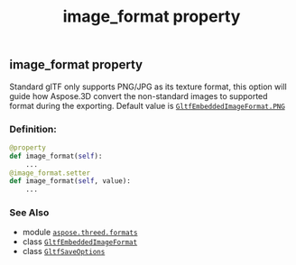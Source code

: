 ﻿---
title: image_format property
second_title: Aspose.3D for Python via .NET API References
description: 
type: docs
weight: 150
url: /aspose.threed.formats/gltfsaveoptions/image_format/
is_root: false
---

## image_format property


Standard glTF only supports PNG/JPG as its texture format, this option will guide how Aspose.3D
convert the non-standard images to supported format during the exporting.
Default value is [`GltfEmbeddedImageFormat.PNG`](/3d/python-net/aspose.threed.formats/gltfembeddedimageformat#PNG)
### Definition:
```python
@property
def image_format(self):
    ...
@image_format.setter
def image_format(self, value):
    ...
```

### See Also
* module [`aspose.threed.formats`](../../)
* class [`GltfEmbeddedImageFormat`](/3d/python-net/aspose.threed.formats/gltfembeddedimageformat)
* class [`GltfSaveOptions`](/3d/python-net/aspose.threed.formats/gltfsaveoptions)
